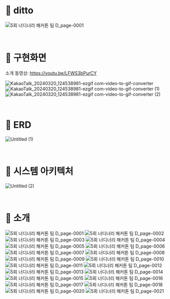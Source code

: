 # 🧡 ditto
![5회 너디너리 해커톤 팀 D_page-0001](https://github.com/khwoowoo/ditto/assets/23547185/77cc75dc-fdc4-4b87-9891-90f4c14e169e)

<br>

# 🧡 구현화면
소개 동영상: https://youtu.be/LFWS3bPurCY

![KakaoTalk_20240320_124538981-ezgif com-video-to-gif-converter](https://github.com/khwoowoo/ditto/assets/23547185/7491a35e-fcd0-4c48-926c-ef6e1fb90fbe)
![KakaoTalk_20240320_124538981-ezgif com-video-to-gif-converter (1)](https://github.com/khwoowoo/ditto/assets/23547185/b0bf678d-8ade-4a42-afc5-51bdf13727f8)
![KakaoTalk_20240320_124538981-ezgif com-video-to-gif-converter (2)](https://github.com/khwoowoo/ditto/assets/23547185/b0edf8cf-622c-4fe2-b9c9-0192ed79ca5e)


<br>

# 🧡 ERD
![Untitled (1)](https://github.com/khwoowoo/ditto/assets/23547185/7d6cabef-ee6f-48c1-80b3-e6ebed4b0c6d)

<br>

# 🧡 시스템 아키텍처
![Untitled (2)](https://github.com/khwoowoo/ditto/assets/23547185/6a1783f9-5e04-4a7f-9598-da8f1f81f612)

<br>

# 🧡 소개
![5회 너디너리 해커톤 팀 D_page-0001](https://github.com/khwoowoo/ditto/assets/23547185/77cc75dc-fdc4-4b87-9891-90f4c14e169e)
![5회 너디너리 해커톤 팀 D_page-0002](https://github.com/khwoowoo/ditto/assets/23547185/10b63c09-4aa1-4a75-9c95-4d9c4844d476)
![5회 너디너리 해커톤 팀 D_page-0003](https://github.com/khwoowoo/ditto/assets/23547185/aa9b6490-713c-4e0a-9fc2-ecc5154b64ec)
![5회 너디너리 해커톤 팀 D_page-0004](https://github.com/khwoowoo/ditto/assets/23547185/31dc2b8f-c2d1-4a9b-8af5-027182e7de34)
![5회 너디너리 해커톤 팀 D_page-0005](https://github.com/khwoowoo/ditto/assets/23547185/aaa442ae-2e52-48f1-a09c-5c4e67d0c1f9)
![5회 너디너리 해커톤 팀 D_page-0006](https://github.com/khwoowoo/ditto/assets/23547185/79d37686-b078-42ec-909a-2adefaf4375c)
![5회 너디너리 해커톤 팀 D_page-0007](https://github.com/khwoowoo/ditto/assets/23547185/039341bf-0e35-4f13-af33-33707f4a92ae)
![5회 너디너리 해커톤 팀 D_page-0008](https://github.com/khwoowoo/ditto/assets/23547185/fde1f6e4-94db-449f-95a0-4415ca8fe94b)
![5회 너디너리 해커톤 팀 D_page-0009](https://github.com/khwoowoo/ditto/assets/23547185/3f5cc783-2016-4234-98a3-cc0493edc74d)
![5회 너디너리 해커톤 팀 D_page-0010](https://github.com/khwoowoo/ditto/assets/23547185/cdf40975-11f3-4256-985e-ccd82eeb1a78)
![5회 너디너리 해커톤 팀 D_page-0011](https://github.com/khwoowoo/ditto/assets/23547185/fa5b574e-0546-4825-8f68-c18eca112185)
![5회 너디너리 해커톤 팀 D_page-0012](https://github.com/khwoowoo/ditto/assets/23547185/8aa4914e-3953-479c-97ab-45f211bf55b3)
![5회 너디너리 해커톤 팀 D_page-0013](https://github.com/khwoowoo/ditto/assets/23547185/cbdbc09f-b323-4043-a3b1-dc48e2d904e1)
![5회 너디너리 해커톤 팀 D_page-0014](https://github.com/khwoowoo/ditto/assets/23547185/a95ac5c5-5353-47c2-a8f4-720d94e010f5)
![5회 너디너리 해커톤 팀 D_page-0015](https://github.com/khwoowoo/ditto/assets/23547185/03612b21-774f-414f-b39e-ce4ae9d4169f)
![5회 너디너리 해커톤 팀 D_page-0016](https://github.com/khwoowoo/ditto/assets/23547185/ec704b90-d949-463f-9e75-897ed8f915f9)
![5회 너디너리 해커톤 팀 D_page-0017](https://github.com/khwoowoo/ditto/assets/23547185/e498e91b-da5b-42db-b1c8-3fe9e63af83b)
![5회 너디너리 해커톤 팀 D_page-0018](https://github.com/khwoowoo/ditto/assets/23547185/f8f74cc8-461a-4081-8611-ca88d3dc7dc4)
![5회 너디너리 해커톤 팀 D_page-0020](https://github.com/khwoowoo/ditto/assets/23547185/6509674b-1657-484a-85cd-edcb55b80665)
![5회 너디너리 해커톤 팀 D_page-0021](https://github.com/khwoowoo/ditto/assets/23547185/30433ed0-5966-4065-84f8-41ba5a09a6f3)
